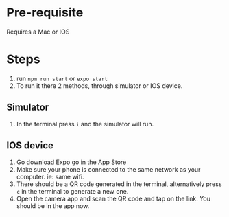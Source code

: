 # Pre-requisite

Requires a Mac or IOS

# Steps 
1) run `npm run start` or `expo start`
2) To run it there 2 methods, through simulator or IOS device.

## Simulator
1) In the terminal press `i` and the simulator will run.

## IOS device
1) Go download Expo go in the App Store
2) Make sure your phone is connected to the same network as your computer. ie: same wifi.
3) There should be a QR code generated in the terminal, alternatively press `c` in the terminal to generate a new one.
4) Open the camera app and scan the QR code and tap on the link. You should be in the app now.